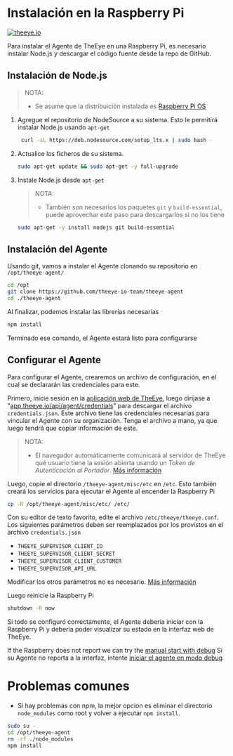 # Instalación en la Raspberry Pi

[![theeye.io](/images/logo-theeye-theOeye-logo2.png)](https://theeye.io/en/index.html)

Para instalar el Agente de TheEye en una Raspberry Pi, es necesario instalar Node.js y descargar el código fuente desde la repo de GitHub.

## Instalación de Node.js

> NOTA:
> * Se asume que la distribuición instalada es [Raspberry Pi OS](https://www.raspberrypi.com/software/operating-systems/)

1. Agregue el repositorio de NodeSource a su sistema. Esto le permitirá instalar Node.js usando `apt-get`
   ```bash
    curl -sL https://deb.nodesource.com/setup_lts.x | sudo bash -
    ```
2. Actualice los ficheros de su sistema. 
    ```bash
    sudo apt-get update && sudo apt-get -y full-upgrade
    ```
3. Instale Node.js desde `apt-get`
    > NOTA: 
    > * También son necesarios los paquetes `git` y `build-essential`, puede aprovechar este paso para descargarlos si no los tiene
    ```bash
    sudo apt-get -y install nodejs git build-essential
    ```

## Instalación del Agente

Usando git, vamos a instalar el Agente clonando su repositorio en `/opt/theeye-agent/`

```bash
cd /opt
git clone https://github.com/theeye-io-team/theeye-agent
cd ./theeye-agent
```

Al finalizar, podemos instalar las librerías necesarias

```bash
npm install
```

Terminado ese comando, el Agente estará listo para configurarse

## Configurar el Agente 

Para configurar el Agente, crearemos un archivo de configuración, en el cual se declararán las credenciales para este.

Primero, inicie sesión en la [aplicación web de TheEye](https://app.theeye.io), luego diríjase a "[app.theeye.io/api/agent/credentials](https://app.theeye.io/api/agent/credentials)" para descargar el archivo `credentials.json`. Este archivo tiene las credenciales necesarias para vincular el Agente con su organización. Tenga el archivo a mano, ya que luego tendrá que copiar información de este.

> NOTA:
> * El navegador automáticamente comunicará al servidor de TheEye qué usuario tiene la sesión abierta usando un *Token de Autenticación al Portador*. [Más información](/theeye-supervisor/#/es/auth ":ignore")

Luego, copie el directorio `/theeye-agent/misc/etc` en `/etc`. Esto también creará los servicios para ejecutar el Agente al encender la Raspberry Pi

```bash
cp -R /opt/theeye-agent/misc/etc/ /etc/
```

Con su editor de texto favorito, edite el archivo `/etc/theeye/theeye.conf`. Los siguientes parámetros deben ser reemplazados por los provistos en el archivo `credentials.json`

* `THEEYE_SUPERVISOR_CLIENT_ID`  
* `THEEYE_SUPERVISOR_CLIENT_SECRET`  
* `THEEYE_SUPERVISOR_CLIENT_CUSTOMER`  
* `THEEYE_SUPERVISOR_API_URL`

Modificar los otros parámetros no es necesario. [Más información](/)

Luego reinicie la Raspberry Pi

```bash
shutdown -R now
```

Si todo se configuró correctamente, el Agente debería iniciar con la Raspberry Pi y debería poder visualizar su estado en la interfaz web de TheEye.

If the Raspberry does not report we can try the [manual start with debug](/debug/)
Si su Agente no reporta a la interfaz, intente [iniciar el agente en modo debug](/es/debug-unix)

# Problemas comunes

* Si hay problemas con npm, la mejor opcion es eliminar el directorio `node_modules` como root y volver a ejecutar `npm install`.

```bash
sudo su -
cd /opt/theeye-agent
rm -rf ./node_modules
npm install
```
